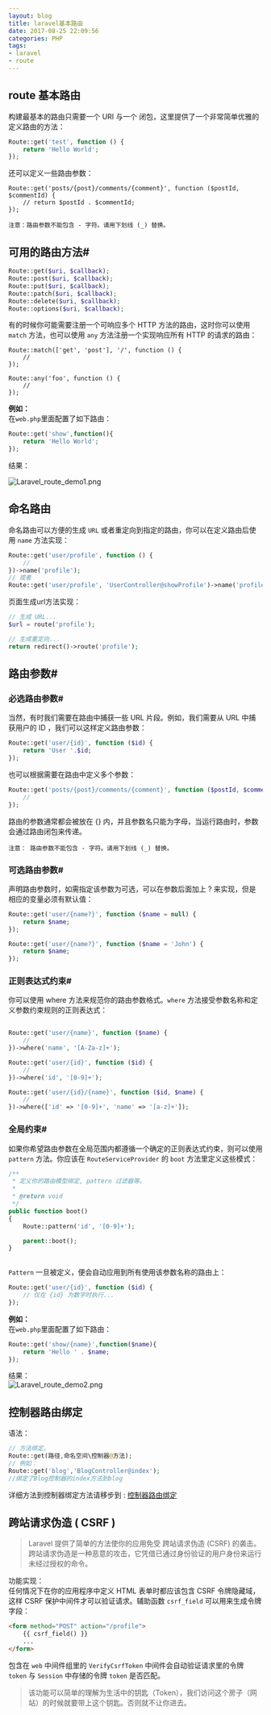 ```yaml
---
layout: blog
title: laravel基本路由
date: 2017-08-25 22:09:56
categories: PHP
tags: 
- laravel
- route
---
```


## route 基本路由

构建最基本的路由只需要一个 URI 与一个 闭包，这里提供了一个非常简单优雅的定义路由的方法：
```php
Route::get('test', function () {
    return 'Hello World';
});
```
还可以定义一些路由参数：
```
Route::get('posts/{post}/comments/{comment}', function ($postId, $commentId) {
    // return $postId . $commentId;
});
```
`注意：路由参数不能包含 - 字符。请用下划线 (_) 替换。`   


## 可用的路由方法#
```PHP
Route::get($uri, $callback);
Route::post($uri, $callback);
Route::put($uri, $callback);
Route::patch($uri, $callback);
Route::delete($uri, $callback);
Route::options($uri, $callback);
```

有的时候你可能需要注册一个可响应多个 HTTP 方法的路由，这时你可以使用 `match` 方法，也可以使用 `any` 方法注册一个实现响应所有 HTTP 的请求的路由：

```
Route::match(['get', 'post'], '/', function () {
    //
});

Route::any('foo', function () {
    //
});
```

**例如：**   
在`web.php`里面配置了如下路由：
```php
Route::get('show',function(){
	return 'Hello World';
});
```
结果：

![Laravel_route_demo1.png](Laravel_route_demo1.png)

## 命名路由
命名路由可以方便的生成 `URL` 或者重定向到指定的路由，你可以在定义路由后使用 `name` 方法实现：
```php
Route::get('user/profile', function () {
    //
})->name('profile');
// 或者
Route::get('user/profile', 'UserController@showProfile')->name('profile');
```
页面生成url方法实现：
```php
// 生成 URL...
$url = route('profile');

// 生成重定向...
return redirect()->route('profile');
```


## 路由参数#

### 必选路由参数#
当然，有时我们需要在路由中捕获一些 URL 片段。例如，我们需要从 URL 中捕获用户的 ID ，我们可以这样定义路由参数：
```php
Route::get('user/{id}', function ($id) {
    return 'User '.$id;
});
```
也可以根据需要在路由中定义多个参数：
```php
Route::get('posts/{post}/comments/{comment}', function ($postId, $commentId) {
    //
});
```
路由的参数通常都会被放在 {} 内，并且参数名只能为字母，当运行路由时，参数会通过路由闭包来传递。

`注意： 路由参数不能包含 - 字符。请用下划线 (_) 替换。`

### 可选路由参数#
声明路由参数时，如需指定该参数为可选，可以在参数后面加上 ? 来实现，但是相应的变量必须有默认值：
```php
Route::get('user/{name?}', function ($name = null) {
    return $name;
});

Route::get('user/{name?}', function ($name = 'John') {
    return $name;
});
```

### 正则表达式约束#
你可以使用 where 方法来规范你的路由参数格式。`where` 方法接受参数名称和定义参数约束规则的正则表达式：
```php
	
Route::get('user/{name}', function ($name) {
    //
})->where('name', '[A-Za-z]+');

Route::get('user/{id}', function ($id) {
    //
})->where('id', '[0-9]+');

Route::get('user/{id}/{name}', function ($id, $name) {
    //
})->where(['id' => '[0-9]+', 'name' => '[a-z]+']);
```

### 全局约束#

如果你希望路由参数在全局范围内都遵循一个确定的正则表达式约束，则可以使用 `pattern` 方法。你应该在 `RouteServiceProvider` 的 `boot` 方法里定义这些模式：
```php	
/**
 * 定义你的路由模型绑定, pattern 过滤器等。
 *
 * @return void
 */
public function boot()
{
    Route::pattern('id', '[0-9]+');

    parent::boot();
}
	
```
`Pattern` 一旦被定义，便会自动应用到所有使用该参数名称的路由上：

```php
Route::get('user/{id}', function ($id) {
    // 仅在 {id} 为数字时执行...
});
```

**例如：**  
在`web.php`里面配置了如下路由：
```php
Route::get('show/{name}',function($name){
	return 'Hello ' . $name;
});
```
结果：  
![Laravel_route_demo2.png](Laravel_route_demo2.png)

## 控制器路由绑定
语法：
```php
// 方法绑定。
Route::get(路径,命名空间\控制器@方法);	
// 例如：
Route::get('blog','BlogController@index');
//绑定了Blog控制器的index方法到blog
```
详细方法到控制器绑定方法请移步到 : [控制器路由绑定](controller.md)

## 跨站请求伪造 ( CSRF )
> Laravel 提供了简单的方法使你的应用免受 跨站请求伪造 (CSRF) 的袭击。跨站请求伪造是一种恶意的攻击，它凭借已通过身份验证的用户身份来运行未经过授权的命令。

功能实现：   
任何情况下在你的应用程序中定义 HTML 表单时都应该包含 CSRF 令牌隐藏域，这样 CSRF 保护中间件才可以验证请求。辅助函数 `csrf_field` 可以用来生成令牌字段：
```html
<form method="POST" action="/profile">
    {{ csrf_field() }}
    ...
</form>
```
包含在 `web` 中间件组里的 `VerifyCsrfToken` 中间件会自动验证请求里的令牌 `token` 与 `Session` 中存储的令牌 `token` 是否匹配。

> 该功能可以简单的理解为生活中的钥匙（Token），我们访问这个房子（网站）的时候就要带上这个钥匙。否则就不让你进去。
